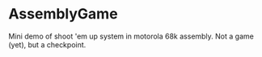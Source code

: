 # AssemblyGame
Mini demo of shoot 'em up system in motorola 68k assembly. Not a game (yet), but a checkpoint.
